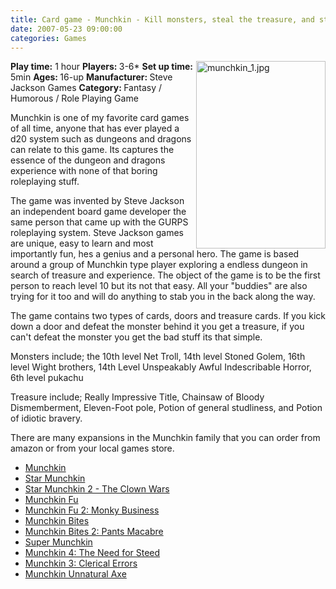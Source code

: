 ```yaml
---
title: Card game - Munchkin - Kill monsters, steal the treasure, and stab your buddy
date: 2007-05-23 09:00:00
categories: Games
---
```

<a href="/public/uploads/2007/05/munchkin.jpg"><img src="/public/uploads/2007/05/munchkin_1.jpg" alt="munchkin_1.jpg" title="munchkin_1.jpg" align="right" border="0" height="300" width="207" /></a><strong>Play time:</strong> 1 hour
<strong>Players: </strong>3-6*
<strong>Set up time:</strong> 5min
<strong>Ages: </strong>16-up
<strong>Manufacturer: </strong>Steve Jackson Games
<strong>Category: </strong>Fantasy / Humorous / Role Playing Game

Munchkin is one of my favorite card games of all time, anyone that has ever played a d20 system such as dungeons and dragons can relate to this game. Its captures the essence of the dungeon and dragons experience with none of that boring roleplaying stuff.

The game was invented by Steve Jackson an independent board game developer the same person that came up with the GURPS roleplaying system. Steve Jackson games are unique, easy to learn and most importantly fun, hes a genius and a personal hero.
The game is based around a group of Munchkin type player exploring a endless dungeon in search of treasure and experience. The object of the game is to be the first person to reach level 10 but its not that easy.  All your "buddies" are also trying for it too and will do anything to stab you in the back along the way.

The game contains two types of cards, doors and treasure cards. If you kick down a door and defeat the monster behind it you get a treasure, if you can't defeat the monster you get the bad stuff its that simple.

Monsters include; the 10th level Net Troll, 14th level Stoned Golem, 16th level Wight brothers, 14th Level Unspeakably Awful Indescribable Horror, 6th level pukachu

Treasure include; Really Impressive Title, Chainsaw of Bloody Dismemberment, Eleven-Foot pole, Potion of general studliness, and Potion of idiotic bravery.

There are many expansions in the Munchkin family that you can order from amazon or from your local games store.
<ul>
	<li><a href="http://www.amazon.com/gp/product/B00078ZJ74?ie=UTF8&amp;tag=funvill-20&amp;linkCode=as2&amp;camp=1789&amp;creative=9325&amp;creativeASIN=B00078ZJ74">Munchkin</a><img src="http://www.assoc-amazon.com/e/ir?t=funvill-20&amp;l=as2&amp;o=1&amp;a=B00078ZJ74" style="border: medium none  ! important; margin: 0px ! important" border="0" height="1" width="1" /></li>
	<li><a href="http://www.amazon.com/gp/product/B000KIAQ2Y?ie=UTF8&amp;tag=funvill-20&amp;linkCode=as2&amp;camp=1789&amp;creative=9325&amp;creativeASIN=B000KIAQ2Y">Star Munchkin</a><img src="http://www.assoc-amazon.com/e/ir?t=funvill-20&amp;l=as2&amp;o=1&amp;a=B000KIAQ2Y" style="border: medium none  ! important; margin: 0px ! important" border="0" height="1" width="1" /></li>
	<li><a href="http://www.amazon.com/gp/product/1556347243?ie=UTF8&amp;tag=funvill-20&amp;linkCode=as2&amp;camp=1789&amp;creative=9325&amp;creativeASIN=1556347243">Star Munchkin 2 - The Clown Wars</a><img src="http://www.assoc-amazon.com/e/ir?t=funvill-20&amp;l=as2&amp;o=1&amp;a=1556347243" style="border: medium none  ! important; margin: 0px ! important" border="0" height="1" width="1" /></li>
	<li><a href="http://www.amazon.com/gp/product/B000KI8OQY?ie=UTF8&amp;tag=funvill-20&amp;linkCode=as2&amp;camp=1789&amp;creative=9325&amp;creativeASIN=B000KI8OQY">Munchkin Fu</a><img src="http://www.assoc-amazon.com/e/ir?t=funvill-20&amp;l=as2&amp;o=1&amp;a=B000KI8OQY" style="border: medium none  ! important; margin: 0px ! important" border="0" height="1" width="1" /></li>
	<li><a href="http://www.amazon.com/gp/product/B000KIENRI?ie=UTF8&amp;tag=funvill-20&amp;linkCode=as2&amp;camp=1789&amp;creative=9325&amp;creativeASIN=B000KIENRI">Munchkin Fu 2: Monky Business</a><img src="http://www.assoc-amazon.com/e/ir?t=funvill-20&amp;l=as2&amp;o=1&amp;a=B000KIENRI" style="border: medium none  ! important; margin: 0px ! important" border="0" height="1" width="1" /></li>
	<li><a href="http://www.amazon.com/gp/product/B000KIENQE?ie=UTF8&amp;tag=funvill-20&amp;linkCode=as2&amp;camp=1789&amp;creative=9325&amp;creativeASIN=B000KIENQE">Munchkin Bites</a><img src="http://www.assoc-amazon.com/e/ir?t=funvill-20&amp;l=as2&amp;o=1&amp;a=B000KIENQE" style="border: medium none  ! important; margin: 0px ! important" border="0" height="1" width="1" /></li>
	<li><a href="http://www.amazon.com/gp/product/1556347472?ie=UTF8&amp;tag=funvill-20&amp;linkCode=as2&amp;camp=1789&amp;creative=9325&amp;creativeASIN=1556347472">Munchkin Bites 2: Pants Macabre</a><img src="http://www.assoc-amazon.com/e/ir?t=funvill-20&amp;l=as2&amp;o=1&amp;a=1556347472" style="border: medium none  ! important; margin: 0px ! important" border="0" height="1" width="1" /></li>
	<li><a href="http://www.amazon.com/gp/product/B000BSXX46?ie=UTF8&amp;tag=funvill-20&amp;linkCode=as2&amp;camp=1789&amp;creative=9325&amp;creativeASIN=B000BSXX46">Super Munchkin</a><img src="http://www.assoc-amazon.com/e/ir?t=funvill-20&amp;l=as2&amp;o=1&amp;a=B000BSXX46" style="border: medium none  ! important; margin: 0px ! important" border="0" height="1" width="1" /></li>
	<li><a href="http://www.amazon.com/gp/product/B000KIAPIO?ie=UTF8&amp;tag=funvill-20&amp;linkCode=as2&amp;camp=1789&amp;creative=9325&amp;creativeASIN=B000KIAPIO">Munchkin 4: The Need for Steed</a><img src="http://www.assoc-amazon.com/e/ir?t=funvill-20&amp;l=as2&amp;o=1&amp;a=B000KIAPIO" style="border: medium none  ! important; margin: 0px ! important" border="0" height="1" width="1" /></li>
	<li><a href="http://www.amazon.com/gp/product/B000KIAPIE?ie=UTF8&amp;tag=funvill-20&amp;linkCode=as2&amp;camp=1789&amp;creative=9325&amp;creativeASIN=B000KIAPIE">Munchkin 3: Clerical Errors</a><img src="http://www.assoc-amazon.com/e/ir?t=funvill-20&amp;l=as2&amp;o=1&amp;a=B000KIAPIE" style="border: medium none  ! important; margin: 0px ! important" border="0" height="1" width="1" /></li>
	<li><a href="http://www.amazon.com/gp/product/B000KICOWE?ie=UTF8&amp;tag=funvill-20&amp;linkCode=as2&amp;camp=1789&amp;creative=9325&amp;creativeASIN=B000KICOWE">Munchkin Unnatural Axe</a><img src="http://www.assoc-amazon.com/e/ir?t=funvill-20&amp;l=as2&amp;o=1&amp;a=B000KICOWE" style="border: medium none  ! important; margin: 0px ! important" border="0" height="1" width="1" /></li>
</ul>
